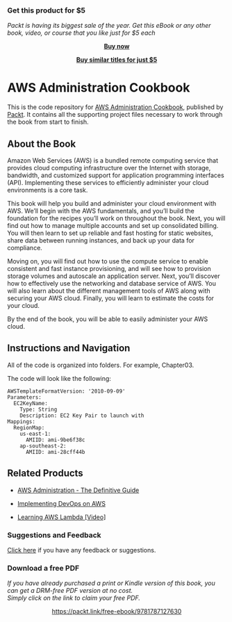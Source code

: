 
### Get this product for $5

<i>Packt is having its biggest sale of the year. Get this eBook or any other book, video, or course that you like just for $5 each</i>


<b><p align='center'>[Buy now](https://packt.link/9781787127630)</p></b>


<b><p align='center'>[Buy similar titles for just $5](https://subscription.packtpub.com/search)</p></b>


# AWS Administration Cookbook
This is the code repository for [AWS Administration Cookbook](https://www.packtpub.com/virtualization-and-cloud/aws-administration-cookbook?utm_source=github&utm_medium=repository&utm_campaign=9781787127630), published by [Packt](https://www.packtpub.com/?utm_source=github). It contains all the supporting project files necessary to work through the book from start to finish.
## About the Book
Amazon Web Services (AWS) is a bundled remote computing service that provides cloud computing infrastructure over the Internet with storage, bandwidth, and customized support for application programming interfaces (API). Implementing these services to efficiently administer your cloud environments is a core task.

This book will help you build and administer your cloud environment with AWS. We’ll begin with the AWS fundamentals, and you’ll build the foundation for the recipes you’ll work on throughout the book. Next, you will find out how to manage multiple accounts and set up consolidated billing. You will then learn to set up reliable and fast hosting for static websites, share data between running instances, and back up your data for compliance.

Moving on, you will find out how to use the compute service to enable consistent and fast instance provisioning, and will see how to provision storage volumes and autoscale an application server. Next, you’ll discover how to effectively use the networking and database service of AWS. You will also learn about the different management tools of AWS along with securing your AWS cloud. Finally, you will learn to estimate the costs for your cloud.

By the end of the book, you will be able to easily administer your AWS cloud.

## Instructions and Navigation
All of the code is organized into folders. For example, Chapter03.



The code will look like the following:
```
AWSTemplateFormatVersion: '2010-09-09'
Parameters:
  EC2KeyName:
    Type: String
    Description: EC2 Key Pair to launch with
Mappings:
  RegionMap:
    us-east-1:
      AMIID: ami-9be6f38c
    ap-southeast-2:
      AMIID: ami-28cff44b
```



## Related Products
* [AWS Administration - The Definitive Guide](https://www.packtpub.com/virtualization-and-cloud/aws-administration-guide?utm_source=github&utm_medium=repository&utm_campaign=9781782173755)

* [Implementing DevOps on AWS](https://www.packtpub.com/virtualization-and-cloud/implementing-devops-aws?utm_source=github&utm_medium=repository&utm_campaign=9781786460141)

* [Learning AWS Lambda [Video]](https://www.packtpub.com/virtualization-and-cloud/learning-aws-lambda-video?utm_source=github&utm_medium=repository&utm_campaign=9781787289222)

### Suggestions and Feedback
[Click here](https://docs.google.com/forms/d/e/1FAIpQLSe5qwunkGf6PUvzPirPDtuy1Du5Rlzew23UBp2S-P3wB-GcwQ/viewform) if you have any feedback or suggestions.
### Download a free PDF

 <i>If you have already purchased a print or Kindle version of this book, you can get a DRM-free PDF version at no cost.<br>Simply click on the link to claim your free PDF.</i>
<p align="center"> <a href="https://packt.link/free-ebook/9781787127630">https://packt.link/free-ebook/9781787127630 </a> </p>
